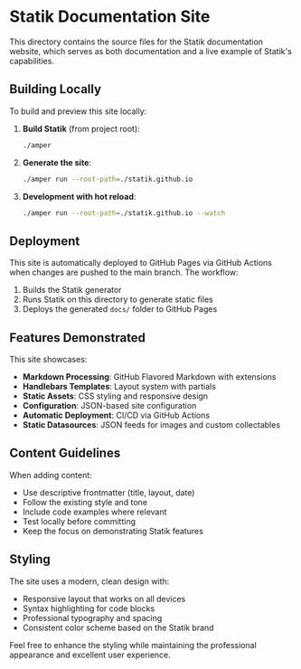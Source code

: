 # Statik Documentation Site

This directory contains the source files for the Statik documentation website, which serves as both documentation and a live example of Statik's capabilities.

## Building Locally

To build and preview this site locally:

1. **Build Statik** (from project root):
   ```bash
   ./amper
   ```

2. **Generate the site**:
   ```bash
   ./amper run --root-path=./statik.github.io
   ```
3. **Development with hot reload**:
   ```bash
   ./amper run --root-path=./statik.github.io --watch
   ```

## Deployment

This site is automatically deployed to GitHub Pages via GitHub Actions when changes are pushed to the main branch. The workflow:

1. Builds the Statik generator
2. Runs Statik on this directory to generate static files
3. Deploys the generated `docs/` folder to GitHub Pages

## Features Demonstrated

This site showcases:

- **Markdown Processing**: GitHub Flavored Markdown with extensions
- **Handlebars Templates**: Layout system with partials
- **Static Assets**: CSS styling and responsive design  
- **Configuration**: JSON-based site configuration
- **Automatic Deployment**: CI/CD via GitHub Actions
- **Static Datasources**: JSON feeds for images and custom collectables

## Content Guidelines

When adding content:

- Use descriptive frontmatter (title, layout, date)
- Follow the existing style and tone
- Include code examples where relevant
- Test locally before committing
- Keep the focus on demonstrating Statik features

## Styling

The site uses a modern, clean design with:

- Responsive layout that works on all devices
- Syntax highlighting for code blocks
- Professional typography and spacing
- Consistent color scheme based on the Statik brand

Feel free to enhance the styling while maintaining the professional appearance and excellent user experience.
